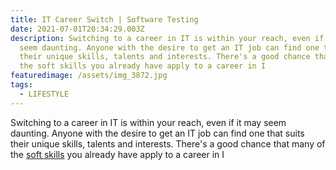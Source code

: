 ```yaml
---
title: IT Career Switch | Software Testing
date: 2021-07-01T20:34:29.003Z
description: Switching to a career in IT is within your reach, even if it may
  seem daunting. Anyone with the desire to get an IT job can find one that suits
  their unique skills, talents and interests. There's a good chance that many of
  the soft skills you already have apply to a career in I
featuredimage: /assets/img_3872.jpg
tags:
  - LIFESTYLE
---
```

Switching to a career in IT is within your reach, even if it may seem daunting. Anyone with the desire to get an IT job can find one that suits their unique skills, talents and interests. There's a good chance that many of the [soft skills](https://www.comptia.org/career-change/exploring-it/skills-for-it) you already have apply to a career in I